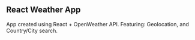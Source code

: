 ## React Weather App

App created using React + OpenWeather API. 
Featuring: Geolocation, and Country/City search. 

